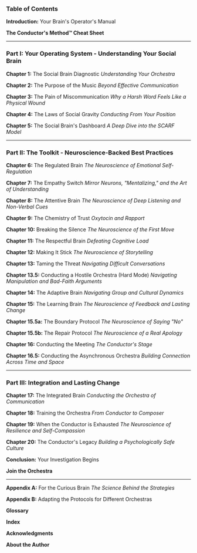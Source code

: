 ### **Table of Contents**


**Introduction:** Your Brain's Operator's Manual

**The Conductor's Method™ Cheat Sheet**

---

### **Part I: Your Operating System - Understanding Your Social Brain**

**Chapter 1:** The Social Brain Diagnostic
*Understanding Your Orchestra*

**Chapter 2:** The Purpose of the Music
*Beyond Effective Communication*

**Chapter 3:** The Pain of Miscommunication
*Why a Harsh Word Feels Like a Physical Wound*

**Chapter 4:** The Laws of Social Gravity
*Conducting From Your Position*

**Chapter 5:** The Social Brain's Dashboard
*A Deep Dive into the SCARF Model*

---

### **Part II: The Toolkit - Neuroscience-Backed Best Practices**

**Chapter 6:** The Regulated Brain
*The Neuroscience of Emotional Self-Regulation*

**Chapter 7:** The Empathy Switch
*Mirror Neurons, "Mentalizing," and the Art of Understanding*

**Chapter 8:** The Attentive Brain
*The Neuroscience of Deep Listening and Non-Verbal Cues*

**Chapter 9:** The Chemistry of Trust
*Oxytocin and Rapport*

**Chapter 10:** Breaking the Silence
*The Neuroscience of the First Move*

**Chapter 11:** The Respectful Brain
*Defeating Cognitive Load*

**Chapter 12:** Making It Stick
*The Neuroscience of Storytelling*

**Chapter 13:** Taming the Threat
*Navigating Difficult Conversations*

**Chapter 13.5:** Conducting a Hostile Orchestra (Hard Mode)
*Navigating Manipulation and Bad-Faith Arguments*

**Chapter 14:** The Adaptive Brain
*Navigating Group and Cultural Dynamics*

**Chapter 15:** The Learning Brain
*The Neuroscience of Feedback and Lasting Change*

**Chapter 15.5a:** The Boundary Protocol
*The Neuroscience of Saying "No"*

**Chapter 15.5b:** The Repair Protocol
*The Neuroscience of a Real Apology*

**Chapter 16:** Conducting the Meeting
*The Conductor's Stage*

**Chapter 16.5:** Conducting the Asynchronous Orchestra
*Building Connection Across Time and Space*

---

### **Part III: Integration and Lasting Change**

**Chapter 17:** The Integrated Brain
*Conducting the Orchestra of Communication*

**Chapter 18:** Training the Orchestra
*From Conductor to Composer*

**Chapter 19:** When the Conductor is Exhausted
*The Neuroscience of Resilience and Self-Compassion*

**Chapter 20:** The Conductor's Legacy
*Building a Psychologically Safe Culture*

**Conclusion:** Your Investigation Begins

**Join the Orchestra**

---

**Appendix A:** For the Curious Brain
*The Science Behind the Strategies*

**Appendix B:** Adapting the Protocols for Different Orchestras

**Glossary**

**Index**

**Acknowledgments**

**About the Author**
